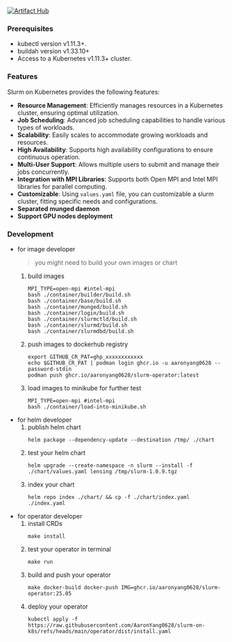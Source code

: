 [![Artifact Hub](https://img.shields.io/endpoint?url=https://artifacthub.io/badge/repository/slurm-on-k8s)](https://artifacthub.io/packages/search?repo=slurm-on-k8s)

### Prerequisites
- kubectl version v1.11.3+.
- buildah version v1.33.10+
- Access to a Kubernetes v1.11.3+ cluster.

### Features

Slurm on Kubernetes provides the following features:

- **Resource Management**: Efficiently manages resources in a Kubernetes cluster, ensuring optimal utilization.
- **Job Scheduling**: Advanced job scheduling capabilities to handle various types of workloads.
- **Scalability**: Easily scales to accommodate growing workloads and resources.
- **High Availability**: Supports high availability configurations to ensure continuous operation.
- **Multi-User Support**: Allows multiple users to submit and manage their jobs concurrently.
- **Integration with MPI Libraries**: Supports both Open MPI and Intel MPI libraries for parallel computing.
- **Customizable**: Using `values.yaml` file, you can customizable a slurm cluster, fitting specific needs and configurations.
- **Separated munged daemon**
- **Support GPU nodes deployment**

### Development
- for image developer
    > you might need to build your own images or chart
    1. build images
        ```shell
        MPI_TYPE=open-mpi #intel-mpi
        bash ./container/builder/build.sh
        bash ./container/base/build.sh
        bash ./container/munged/build.sh
        bash ./container/login/build.sh
        bash ./container/slurmctld/build.sh
        bash ./container/slurmd/build.sh
        bash ./container/slurmdbd/build.sh
        ```
    2. push images to dockerhub registry
        ```shell
        export GITHUB_CR_PAT=ghp_xxxxxxxxxxxx
        echo $GITHUB_CR_PAT | podman login ghcr.io -u aaronyang0628 --password-stdin
        podman push ghcr.io/aaronyang0628/slurm-operator:latest
        ```
    3. load images to minikube for further test
        ```shell
        MPI_TYPE=open-mpi #intel-mpi
        bash ./container/load-into-minikube.sh
        ```
- for helm developer
    1. publish helm chart
        ```shell
        helm package --dependency-update --destination /tmp/ ./chart
        ```
    2. test your helm chart
        ```shell
        helm upgrade --create-namespace -n slurm --install -f ./chart/values.yaml lensing /tmp/slurm-1.0.9.tgz
        ```
    3. index your chart
        ```shell
        helm repo index ./chart/ && cp -f ./chart/index.yaml ./index.yaml
        ```
- for operator developer
    1. install CRDs
        ```shell
        make install
        ```
    2. test your operator in terminal
        ```shell
        make run
        ```
    3. build and push your operator
        ```shell
        make docker-build docker-push IMG=ghcr.io/aaronyang0628/slurm-operator:25.05
        ```
    4. deploy your operator
        ```shell
        kubectl apply -f https://raw.githubusercontent.com/AaronYang0628/slurm-on-k8s/refs/heads/main/operator/dist/install.yaml
        ```

